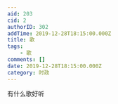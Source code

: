 ```yaml
---
aid: 203
cid: 2
authorID: 302
addTime: 2019-12-28T18:15:00.000Z
title: 歌
tags:
    - 歌
comments: []
date: 2019-12-28T18:15:00.000Z
category: 时政
---
```


有什么歌好听
